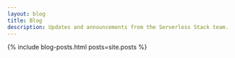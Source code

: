 ```yaml
---
layout: blog
title: Blog
description: Updates and announcements from the Serverless Stack team.
---
```


{% include blog-posts.html posts=site.posts %}

